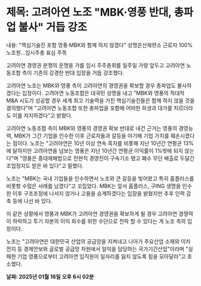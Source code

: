 # **제목: 고려아연 노조 "MBK·영풍 반대, 총파업 불사" 거듭 강조**

  내용: "핵심기술진 포함 영풍·MBK와 함께 하지 않겠다" 성명온산제련소 근로자 100% 노조원…임시주총 표심 주목

고려아연 경영권 분쟁의 운명을 가를 임시 주주총회를 일주일 가량 앞두고 고려아연 노동조합 측이 기존의 강경한 반대 입장을 거듭 강조했다. 

고려아연 노조는 MBK와 영풍 측이 고려아연의 경영권을 확보할 경우 총파업도 불사하겠다는 입장이다. 고려아연 노동조합은 대국민 성명을 내고 "MBK와 영풍의 적대적 M&A 시도가 성공할 경우 세계 최고 기술력을 가진 핵심기술진들은 함께 하지 않을 것을 결의했다"며 "고려아연 노동조합 또한 총파업을 포함해 어떠한 희생과 대가를 치르더라도 이를 저지하겠다"고 밝혔다.

고려아연 노동조합 측이 MBK와 영풍의 경영권 확보 반대로 내건 근거는 영풍의 경영능력, MBK가 그간 기업을 인수한 이후 근로자들과 갈등을 야기해 기업 가치를 훼손시켰다는 점이다. 노조는 "고려아연은 10년 이상 연속 흑자를 비롯해 지난 10년간 연평균 13%에 달하지만 고려아연을 넘보는 영풍은 지난 10년간 연평균 이익률이 1%밖에 되지 않는다"며 "영풍은 중대재해법으로 전현직 경영진이 구속기소 됐고 폐수 무단 배출로 두달간 조업정지도 받은 바 있다"고 말했다.

노조는 "MBK는 국내 기업들을 인수하면서 노조와 큰 갈등을 빚어왔고 특히 홈플러스를 비롯항 수많은 사례를 남겼다"고 꼬집었다. MBK는 앞서 홈플러스, 구ING 생명을 인수한 이후 구조조정에 나서지 않거나 고용을 승계하겠다는 입장을 밝혔지만 추후 인력 감축 등에 나선 바 있다.

이 같은 상황에서 영풍과 MBK가 고려아연 경영권을 확보하게 될 경우 고려아연 경쟁력이 하락하고 투기 자본의 이익 회수를 위한 수단으로 전락 할 수 있다는 게 노조 측의 입장이다. 

노조는 "고려아연은 대한민국 산업의 공급망을 지켜내고 나아가 주요산업 소재와 이차전지 등 경제안보와 글로벌 공급망 차원에서 일익을 담당하는 국가기간산업"이라며 "실패한 기업 영풍으로부터 고려아연 임직원이 일자리를 잃지 않도록 힘을 모아달라"고 호소했다.

  **날짜: 2025년 01월 16일 오후 6시 02분**